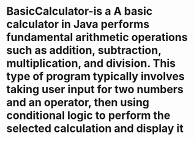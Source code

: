 # BasicCalculator-is a A basic calculator in Java performs fundamental arithmetic operations such as addition, subtraction, multiplication, and division. This type of program typically involves taking user input for two numbers and an operator, then using conditional logic to perform the selected calculation and display it
